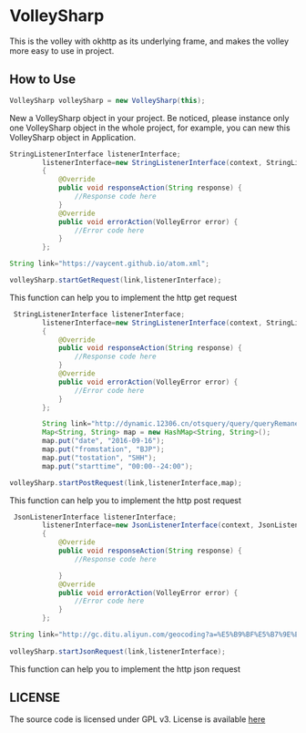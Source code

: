 # VolleySharp
This is the volley with okhttp as its underlying frame, and makes the volley more easy to use in project.



## How to Use

```java
VolleySharp volleySharp = new VolleySharp(this);
```
New a VolleySharp object in your project. Be noticed, please instance only one VolleySharp object in the whole project, for example, you can new this VolleySharp object in Application.


```java
StringListenerInterface listenerInterface;
        listenerInterface=new StringListenerInterface(context, StringListenerInterface.responseListener, StringListenerInterface.errorListener)
        {
            @Override
            public void responseAction(String response) {
                //Response code here
            }
            @Override
            public void errorAction(VolleyError error) {
                //Error code here
            }
        };

String link="https://vaycent.github.io/atom.xml";

volleySharp.startGetRequest(link,listenerInterface);

```

This function can help you to implement the http get request


```java
 StringListenerInterface listenerInterface;
        listenerInterface=new StringListenerInterface(context, StringListenerInterface.responseListener, StringListenerInterface.errorListener)
        {
            @Override
            public void responseAction(String response) {
            	//Response code here
            }
            @Override
            public void errorAction(VolleyError error) {
                //Error code here
            }
        };

        String link="http://dynamic.12306.cn/otsquery/query/queryRemanentTicketAction.do?method=queryststrainall";
        Map<String, String> map = new HashMap<String, String>();
        map.put("date", "2016-09-16");
        map.put("fromstation", "BJP");
        map.put("tostation", "SHH");
        map.put("starttime", "00:00--24:00");

volleySharp.startPostRequest(link,listenerInterface,map);


```

This function can help you to implement the http post request


```java
 JsonListenerInterface listenerInterface;
        listenerInterface=new JsonListenerInterface(context, JsonListenerInterface.responseListener, StringListenerInterface.errorListener)
        {
            @Override
            public void responseAction(String response) {
                //Response code here

            }
            @Override
            public void errorAction(VolleyError error) {
                //Error code here
            }
        };

String link="http://gc.ditu.aliyun.com/geocoding?a=%E5%B9%BF%E5%B7%9E%E5%B8%82";
        
volleySharp.startJsonRequest(link,listenerInterface);
```

This function can help you to implement the http json request



## LICENSE
The source code is licensed under GPL v3. License is available [here](./LICENSE.txt)